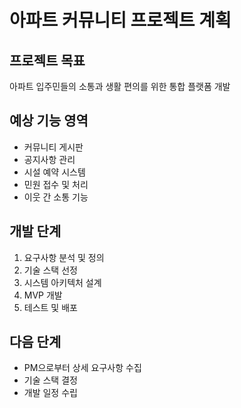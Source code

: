# 아파트 커뮤니티 프로젝트 계획

## 프로젝트 목표
아파트 입주민들의 소통과 생활 편의를 위한 통합 플랫폼 개발

## 예상 기능 영역
- 커뮤니티 게시판
- 공지사항 관리
- 시설 예약 시스템
- 민원 접수 및 처리
- 이웃 간 소통 기능

## 개발 단계
1. 요구사항 분석 및 정의
2. 기술 스택 선정
3. 시스템 아키텍처 설계
4. MVP 개발
5. 테스트 및 배포

## 다음 단계
- PM으로부터 상세 요구사항 수집
- 기술 스택 결정
- 개발 일정 수립

